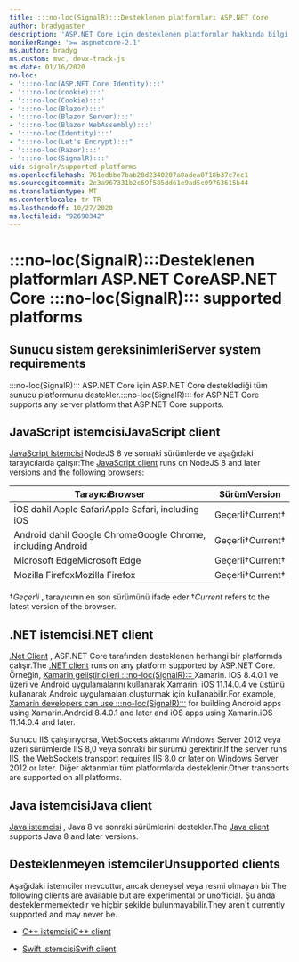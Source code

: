 ```yaml
---
title: :::no-loc(SignalR):::Desteklenen platformları ASP.NET Core
author: bradygaster
description: 'ASP.NET Core için desteklenen platformlar hakkında bilgi edinin :::no-loc(SignalR)::: .'
monikerRange: '>= aspnetcore-2.1'
ms.author: bradyg
ms.custom: mvc, devx-track-js
ms.date: 01/16/2020
no-loc:
- ':::no-loc(ASP.NET Core Identity):::'
- ':::no-loc(cookie):::'
- ':::no-loc(Cookie):::'
- ':::no-loc(Blazor):::'
- ':::no-loc(Blazor Server):::'
- ':::no-loc(Blazor WebAssembly):::'
- ':::no-loc(Identity):::'
- ":::no-loc(Let's Encrypt):::"
- ':::no-loc(Razor):::'
- ':::no-loc(SignalR):::'
uid: signalr/supported-platforms
ms.openlocfilehash: 761edbbe7bab28d2340207a0adea0718b37c7ec1
ms.sourcegitcommit: 2e3a967331b2c69f585dd61e9ad5c09763615b44
ms.translationtype: MT
ms.contentlocale: tr-TR
ms.lasthandoff: 10/27/2020
ms.locfileid: "92690342"
---
```

# <a name="aspnet-core-no-locsignalr-supported-platforms"></a><span data-ttu-id="4b5b1-103">:::no-loc(SignalR):::Desteklenen platformları ASP.NET Core</span><span class="sxs-lookup"><span data-stu-id="4b5b1-103">ASP.NET Core :::no-loc(SignalR)::: supported platforms</span></span>

## <a name="server-system-requirements"></a><span data-ttu-id="4b5b1-104">Sunucu sistem gereksinimleri</span><span class="sxs-lookup"><span data-stu-id="4b5b1-104">Server system requirements</span></span>

<span data-ttu-id="4b5b1-105">:::no-loc(SignalR)::: ASP.NET Core için ASP.NET Core desteklediği tüm sunucu platformunu destekler.</span><span class="sxs-lookup"><span data-stu-id="4b5b1-105">:::no-loc(SignalR)::: for ASP.NET Core supports any server platform that ASP.NET Core supports.</span></span>

## <a name="javascript-client"></a><span data-ttu-id="4b5b1-106">JavaScript istemcisi</span><span class="sxs-lookup"><span data-stu-id="4b5b1-106">JavaScript client</span></span>

<span data-ttu-id="4b5b1-107">[JavaScript Istemcisi](xref:signalr/javascript-client) NodeJS 8 ve sonraki sürümlerde ve aşağıdaki tarayıcılarda çalışır:</span><span class="sxs-lookup"><span data-stu-id="4b5b1-107">The [JavaScript client](xref:signalr/javascript-client) runs on NodeJS 8 and later versions and the following browsers:</span></span>

| <span data-ttu-id="4b5b1-108">Tarayıcı</span><span class="sxs-lookup"><span data-stu-id="4b5b1-108">Browser</span></span>                          | <span data-ttu-id="4b5b1-109">Sürüm</span><span class="sxs-lookup"><span data-stu-id="4b5b1-109">Version</span></span>         |
| -------------------------------- | --------------- |
| <span data-ttu-id="4b5b1-110">İOS dahil Apple Safari</span><span class="sxs-lookup"><span data-stu-id="4b5b1-110">Apple Safari, including iOS</span></span>      | <span data-ttu-id="4b5b1-111">Geçerli&dagger;</span><span class="sxs-lookup"><span data-stu-id="4b5b1-111">Current&dagger;</span></span> |
| <span data-ttu-id="4b5b1-112">Android dahil Google Chrome</span><span class="sxs-lookup"><span data-stu-id="4b5b1-112">Google Chrome, including Android</span></span> | <span data-ttu-id="4b5b1-113">Geçerli&dagger;</span><span class="sxs-lookup"><span data-stu-id="4b5b1-113">Current&dagger;</span></span> |
| <span data-ttu-id="4b5b1-114">Microsoft Edge</span><span class="sxs-lookup"><span data-stu-id="4b5b1-114">Microsoft Edge</span></span>                   | <span data-ttu-id="4b5b1-115">Geçerli&dagger;</span><span class="sxs-lookup"><span data-stu-id="4b5b1-115">Current&dagger;</span></span> |
| <span data-ttu-id="4b5b1-116">Mozilla Firefox</span><span class="sxs-lookup"><span data-stu-id="4b5b1-116">Mozilla Firefox</span></span>                  | <span data-ttu-id="4b5b1-117">Geçerli&dagger;</span><span class="sxs-lookup"><span data-stu-id="4b5b1-117">Current&dagger;</span></span> |

<span data-ttu-id="4b5b1-118">&dagger;*Geçerli* , tarayıcının en son sürümünü ifade eder.</span><span class="sxs-lookup"><span data-stu-id="4b5b1-118">&dagger;*Current* refers to the latest version of the browser.</span></span>

## <a name="net-client"></a><span data-ttu-id="4b5b1-119">.NET istemcisi</span><span class="sxs-lookup"><span data-stu-id="4b5b1-119">.NET client</span></span>

<span data-ttu-id="4b5b1-120">[.Net Client](xref:signalr/dotnet-client) , ASP.NET Core tarafından desteklenen herhangi bir platformda çalışır.</span><span class="sxs-lookup"><span data-stu-id="4b5b1-120">The [.NET client](xref:signalr/dotnet-client) runs on any platform supported by ASP.NET Core.</span></span> <span data-ttu-id="4b5b1-121">Örneğin, [Xamarin geliştiricileri :::no-loc(SignalR)::: ](https://github.com/aspnet/Announcements/issues/305) Xamarin. iOS 8.4.0.1 ve üzeri ve Android uygulamalarını kullanarak Xamarin. iOS 11.14.0.4 ve üstünü kullanarak Android uygulamaları oluşturmak için kullanabilir.</span><span class="sxs-lookup"><span data-stu-id="4b5b1-121">For example, [Xamarin developers can use :::no-loc(SignalR):::](https://github.com/aspnet/Announcements/issues/305) for building Android apps using Xamarin.Android 8.4.0.1 and later and iOS apps using Xamarin.iOS 11.14.0.4 and later.</span></span>

<span data-ttu-id="4b5b1-122">Sunucu IIS çalıştırıyorsa, WebSockets aktarımı Windows Server 2012 veya üzeri sürümlerde IIS 8,0 veya sonraki bir sürümü gerektirir.</span><span class="sxs-lookup"><span data-stu-id="4b5b1-122">If the server runs IIS, the WebSockets transport requires IIS 8.0 or later on Windows Server 2012 or later.</span></span> <span data-ttu-id="4b5b1-123">Diğer aktarımlar tüm platformlarda desteklenir.</span><span class="sxs-lookup"><span data-stu-id="4b5b1-123">Other transports are supported on all platforms.</span></span>

## <a name="java-client"></a><span data-ttu-id="4b5b1-124">Java istemcisi</span><span class="sxs-lookup"><span data-stu-id="4b5b1-124">Java client</span></span>

<span data-ttu-id="4b5b1-125">[Java istemcisi](xref:signalr/java-client) , Java 8 ve sonraki sürümlerini destekler.</span><span class="sxs-lookup"><span data-stu-id="4b5b1-125">The [Java client](xref:signalr/java-client) supports Java 8 and later versions.</span></span>

## <a name="unsupported-clients"></a><span data-ttu-id="4b5b1-126">Desteklenmeyen istemciler</span><span class="sxs-lookup"><span data-stu-id="4b5b1-126">Unsupported clients</span></span>

<span data-ttu-id="4b5b1-127">Aşağıdaki istemciler mevcuttur, ancak deneysel veya resmi olmayan bir.</span><span class="sxs-lookup"><span data-stu-id="4b5b1-127">The following clients are available but are experimental or unofficial.</span></span> <span data-ttu-id="4b5b1-128">Şu anda desteklenmemektedir ve hiçbir şekilde bulunmayabilir.</span><span class="sxs-lookup"><span data-stu-id="4b5b1-128">They aren't currently supported and may never be.</span></span>

* <span data-ttu-id="4b5b1-129">[C++ istemcisi](https://github.com/aspnet/:::no-loc(SignalR):::-Client-Cpp)</span><span class="sxs-lookup"><span data-stu-id="4b5b1-129">[C++ client](https://github.com/aspnet/:::no-loc(SignalR):::-Client-Cpp)</span></span>

* <span data-ttu-id="4b5b1-130">[Swift istemcisi](https://github.com/moozzyk/:::no-loc(SignalR):::-Client-Swift)</span><span class="sxs-lookup"><span data-stu-id="4b5b1-130">[Swift client](https://github.com/moozzyk/:::no-loc(SignalR):::-Client-Swift)</span></span>
